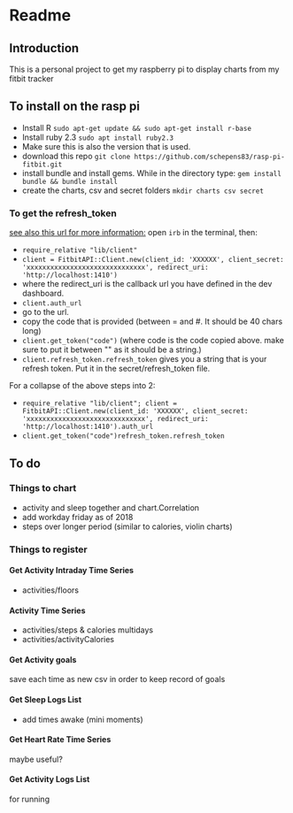 # Readme
## Introduction
This is a personal project to get my raspberry pi to display charts from my fitbit tracker

## To install on the rasp pi
- Install R
`sudo apt-get update && sudo apt-get install r-base`
- Install ruby 2.3
`sudo apt install ruby2.3`
- Make sure this is also the version that is used.
- download this repo
`git clone https://github.com/schepens83/rasp-pi-fitbit.git`
- install bundle and install gems. While in the directory type:
`gem install bundle && bundle install`
- create the charts, csv and secret folders
`mkdir charts csv secret`

### To get the refresh_token
[see also this url for more information:](https://github.com/zokioki/fitbit_api#oauth-20-authorization-flow)
open `irb` in the terminal, then:
- `require_relative "lib/client"`
- `client = FitbitAPI::Client.new(client_id: 'XXXXXX', client_secret: 'xxxxxxxxxxxxxxxxxxxxxxxxxxxxxx', redirect_uri: 'http://localhost:1410')`
- where the redirect_uri is the callback url you have defined in the dev dashboard.
- `client.auth_url`
- go to the url.
- copy the code that is provided (between = and #. It should be 40 chars long)
- `client.get_token("code")` (where code is the code copied above. make sure to put it between "" as it should be a string.)
- `client.refresh_token.refresh_token` gives you a string that is your refresh token. Put it in the secret/refresh_token file.

For a collapse of the above steps into 2:
- `require_relative "lib/client"; client = FitbitAPI::Client.new(client_id: 'XXXXXX', client_secret: 'xxxxxxxxxxxxxxxxxxxxxxxxxxxxxx', redirect_uri: 'http://localhost:1410').auth_url`
- `client.get_token("code")refresh_token.refresh_token`

## To do
### Things to chart
- activity and sleep together and chart.Correlation
- add  workday friday as of 2018
- steps over longer period (similar to calories, violin charts)

### Things to register
#### Get Activity Intraday Time Series
- activities/floors

#### Activity Time Series
- activities/steps & calories multidays
- activities/activityCalories

#### Get Activity goals
save each time as new csv in order to keep record of goals

#### Get Sleep Logs List
- add times awake (mini moments)

#### Get Heart Rate Time Series
maybe useful?

#### Get Activity Logs List
for running

